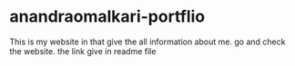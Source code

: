# anandraomalkari-portflio
 This is my website in that give the all information about me. go and check the website. the link give in readme file
